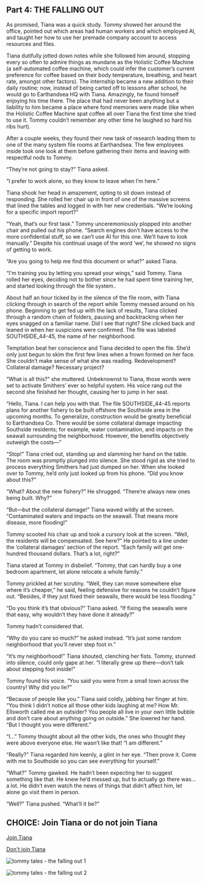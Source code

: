 ## Part 4: THE FALLING OUT

As promised, Tiana was a quick study. Tommy showed her around the office, pointed out which areas had human workers and which employed AI, and taught her how to use her premade company account to access resources and files.

 Tiana dutifully jotted down notes while she followed him around, stopping every so often to admire things as mundane as the Holistic Coffee Machine (a self-automated coffee machine, which could infer the customer’s current preference for coffee based on their body temperature, breathing, and heart rate, amongst other factors). The internship became a new addition to their daily routine; now, instead of being carted off to lessons after school, he would go to Earthandsea HQ with Tiana. Amazingly, he found himself enjoying his time there. The place that had never been anything but a liability to him became a place where fond memories were made (like when the Holistic Coffee Machine spat coffee all over Tiana the first time she tried to use it. Tommy couldn’t remember any other time he laughed so hard his ribs hurt).

After a couple weeks, they found their new task of research leading them to one of the many system file rooms at Earthandsea. The few employees inside took one look at them before gathering their items and leaving with respectful nods to Tommy. 

“They’re not going to stay?” Tiana asked. 

“I prefer to work alone, so they know to leave when I’m here.”

Tiana shook her head in amazement, opting to sit down instead of responding. She rolled her chair up in front of one of the massive screens that lined the tables and logged in with her new credentials. “We’re looking for a specific import report?”

“Yeah, that’s our first task.” Tommy unceremoniously plopped into another chair and pulled out his phone. “Search engines don’t have access to the more confidential stuff, so we can’t use AI for this one. We’ll have to look manually.” Despite his continual usage of the word ‘we’, he showed no signs of getting to work.

“Are you going to help me find this document or what?” asked Tiana.

“I'm training you by letting you spread your wings,” said Tommy. Tiana rolled her eyes, deciding not to bother since he had spent time training her, and started looking through the file system.. 

About half an hour ticked by in the silence of the file room, with Tiana clicking through in search of the report while Tommy messed around on his phone. Beginning to get fed up with the lack of results, Tiana clicked through a random chain of folders, pausing and backtracking when her eyes snagged on a familiar name. Did I see that right? She clicked back and leaned in when her suspicions were confirmed. The file was labeled SOUTHSIDE_44-45, the name of her neighborhood. 

Temptation beat her conscience and Tiana decided to open the file. She’d only just begun to skim the first few lines when a frown formed on her face. She couldn’t make sense of what she was reading. Redevelopment? Collateral damage? Necessary project?

“What is all this?” she muttered. Unbeknownst to Tiana, those words were set to activate Smithers’ ever so helpful system. His voice rang out the second she finished her thought, causing her to jump in her seat.

“Hello, Tiana. I can help you with that. The file SOUTHSIDE_44-45 reports plans for another fishery to be built offshore the Southside area in the upcoming months. To generalize, construction would be greatly beneficial to Earthandsea Co. There would be some collateral damage impacting Southside residents; for example, water contamination, and impacts on the seawall surrounding the neighborhood. However, the benefits objectively outweigh the costs—” 

“Stop!” Tiana cried out, standing up and slamming her hand on the table. The room was promptly plunged into silence. She stood rigid as she tried to process everything Smithers had just dumped on her. When she looked over to Tommy, he’d only just looked up from his phone. “Did you know about this?”

“What? About the new fishery?” He shrugged. “There’re always new ones being built. Why?”

“But—but the collateral damage!” Tiana waved wildly at the screen. “Contaminated waters and impacts on the seawall. That means more disease, more flooding!”

Tommy scooted his chair up and took a cursory look at the screen. “Well, the residents will be compensated. See here?” He pointed to a line under the ‘collateral damages’ section of the report. “Each family will get one-hundred thousand dollars. That’s a lot, right?”

Tiana stared at Tommy in disbelief. “Tommy, that can hardly buy a one bedroom apartment, let alone relocate a whole family.”

Tommy prickled at her scrutiny. “Well, they can move somewhere else where it’s cheaper,” he said, feeling defensive for reasons he couldn’t figure out. “Besides, if they just fixed their seawalls, there would be less flooding.”

“Do you think it’s that obvious?” Tiana asked. “If fixing the seawalls were that easy, why wouldn’t they have done it already?”

Tommy hadn’t considered that. 

“Why do you care so much?” he asked instead. “It’s just some random neighborhood that you’ll never step foot in.”

“It’s my neighborhood!” Tiana shouted, clenching her fists. Tommy, stunned into silence, could only gape at her. “I literally grew up there—don’t talk about stepping foot inside!”

Tommy found his voice. “You said you were from a small town across the country! Why did you lie?”

“Because of people like you.” Tiana said coldly, jabbing her finger at him. “You think I didn’t notice all those other kids laughing at me? How Mr. Ellsworth called me an outsider? You people all live in your own little bubble and don’t care about anything going on outside.” She lowered her hand. “But I thought you were different.”

“I…” Tommy thought about all the other kids, the ones who thought they were above everyone else. He wasn’t like that! “I am different.”

“Really?” Tiana regarded him keenly, a glint in her eye. “Then prove it. Come with me to Southside so you can see everything for yourself.” 

“What?” Tommy gawked. He hadn’t been expecting her to suggest something like that. He knew he’d messed up, but to actually go there was…a lot. He didn’t even watch the news of things that didn’t affect him, let alone go visit them in person. 

“Well?” Tiana pushed. “What’ll it be?”

## CHOICE: Join Tiana or do not join Tiana

[Join Tiana](https://dorsadanesh.github.io/RisingTides-Sink-or-Swim/tommy7-1.html)

[Don't join Tiana](https://dorsadanesh.github.io/RisingTides-Sink-or-Swim/tommy7-2.html)

![tommy tales - the falling out 1](https://github.com/dorsadanesh/RisingTides-Sink-or-Swim/assets/114564837/d0779f12-03e5-4006-aed1-067e340a975b)

![tommy tales - the falling out 2](https://github.com/dorsadanesh/RisingTides-Sink-or-Swim/assets/114564837/e369bd00-65a8-4480-8ebc-9b903160fec6)
